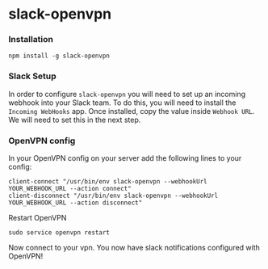 # slack-openvpn

### Installation

```
npm install -g slack-openvpn
```

### Slack Setup

In order to configure `slack-openvpn` you will need to set up an incoming webhook into your Slack team. To do this, you will need to install the `Incoming WebHooks` app. Once installed, copy the value inside `Webhook URL`. We will need to set this in the next step.

### OpenVPN config

In your OpenVPN config on your server add the following lines to your config:

```
client-connect "/usr/bin/env slack-openvpn --webhookUrl YOUR_WEBHOOK_URL --action connect"
client-disconnect "/usr/bin/env slack-openvpn --webhookUrl YOUR_WEBHOOK_URL --action disconnect"
```

Restart OpenVPN

```
sudo service openvpn restart
```

Now connect to your vpn. You now have slack notifications configured with OpenVPN!
